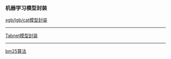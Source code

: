 ### 机器学习模型封装

[xgb/lgb/cat模型封装](../I_Model/classic_ML_model/gather_集成学习算法/提升算法_boosting/models)

***

[Tabnet模型封装](../I_Model/other/tabnet_pytorch_tabnet/models)

****

[bm25算法](../H_BasicTheory/机器学习/NLP/bm25)